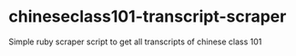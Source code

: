 # chineseclass101-transcript-scraper
Simple ruby scraper script to get all transcripts of chinese class 101
